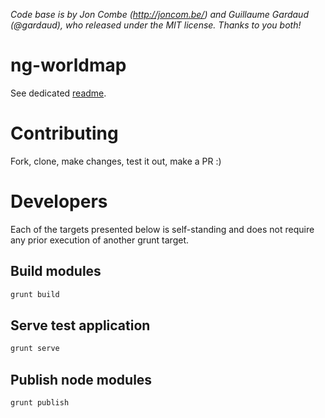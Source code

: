 *Code base is by Jon Combe (http://joncom.be/) and Guillaume Gardaud (@gardaud), who released under the MIT license. Thanks to you both!*

# ng-worldmap
See dedicated [readme](dataservices/README.md).

# Contributing
Fork, clone, make changes, test it out, make a PR :)

# Developers
Each of the targets presented below is self-standing and does not require any prior execution of another grunt target.
## Build modules
```bash
grunt build
```
## Serve test application
```bash
grunt serve
```
## Publish node modules
```bash
grunt publish
```